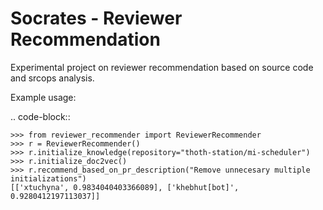 # Socrates - Reviewer Recommendation

Experimental project on reviewer recommendation based on source code and srcops analysis.

Example usage:

.. code-block::

    >>> from reviewer_recommender import ReviewerRecommender
    >>> r = ReviewerRecommender()
    >>> r.initialize_knowledge(repository="thoth-station/mi-scheduler")
    >>> r.initialize_doc2vec()
    >>> r.recommend_based_on_pr_description("Remove unnecesary multiple initializations")
    [['xtuchyna', 0.9834040403366089], ['khebhut[bot]', 0.9280412197113037]]